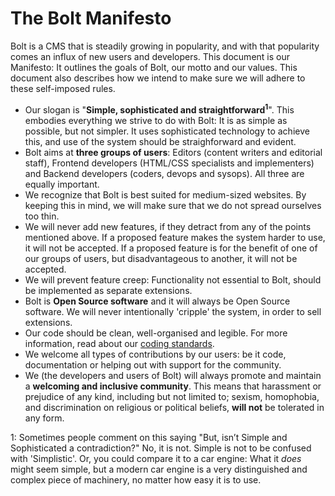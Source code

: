 The Bolt Manifesto
==================

Bolt is a CMS that is steadily growing in popularity, and with that popularity comes an
influx of new users and developers. This document is our Manifesto: It outlines the goals
of Bolt, our motto and our values. This document also describes how we intend to make sure
we will adhere to these self-imposed rules.

- Our slogan is "**Simple, sophisticated and straightforward<sup>1</sup>**". This embodies
  everything we strive to do with Bolt: It is as simple as possible, but not simpler. It
  uses sophisticated technology to achieve this, and use of the system should be
  straighforward and evident.
- Bolt aims at **three groups of users**: Editors (content writers and editorial staff),
  Frontend developers (HTML/CSS specialists and implementers) and Backend developers
  (coders, devops and sysops). All three are equally important.
- We recognize that Bolt is best suited for medium-sized websites. By keeping this in
  mind, we will make sure that we do not spread ourselves too thin.
- We will never add new features, if they detract from any of the points mentioned above.
  If a proposed feature makes the system harder to use, it will not be accepted. If a
  proposed feature is for the benefit of one of our groups of users, but disadvantageous
  to another, it will not be accepted.
- We will prevent feature creep: Functionality not essential to Bolt, should be
  implemented as separate extensions.
- Bolt is **Open Source software** and it will always be Open Source software. We will
  never intentionally 'cripple' the system, in order to sell extensions.
- Our code should be clean, well-organised and legible. For more information, read about
  our [coding standards](/internals/code-quality).
- We welcome all types of contributions by our users: be it code, documentation or helping
  out with support for the community.
- We (the developers and users of Bolt) will always promote and maintain a **welcoming and
  inclusive community**. This means that harassment or prejudice of any kind, including
  but not limited to; sexism, homophobia, and discrimination on religious or political
  beliefs, **will not** be tolerated in any form.


1: Sometimes people comment on this saying "But, isn’t Simple and Sophisticated a
contradiction?" No, it is not. Simple is not to be confused with 'Simplistic'. Or, you
could compare it to a car engine: What it _does_ might seem simple, but a modern car
engine is a very distinguished and complex piece of machinery, no matter how easy it is to
use.
